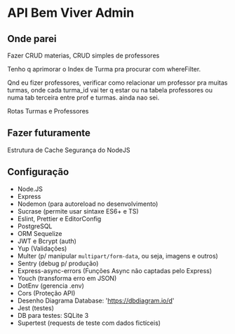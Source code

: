 # API Bem Viver Admin

## Onde parei

Fazer CRUD materias, CRUD simples de professores

Tenho q aprimorar o Index de Turma pra procurar com whereFilter.

Qnd eu fizer professores, verificar como relacionar um professor pra muitas turmas,
onde cada turma_id vai ter q estar ou na tabela professores ou numa tab terceira entre prof e turmas. ainda nao sei.

Rotas Turmas e Professores

## Fazer futuramente

Estrutura de Cache
Segurança do NodeJS

## Configuração

- Node.JS
- Express
- Nodemon (para autoreload no desenvolvimento)
- Sucrase (permite usar sintaxe ES6+ e TS)
- Eslint, Prettier e EditorConfig
- PostgreSQL
- ORM Sequelize
- JWT e Bcrypt (auth)
- Yup (Validações)
- Multer (p/ manipular `multipart/form-data`, ou seja, imagens e outros)
- Sentry (debug p/ produção)
- Express-async-errors (Funções Async não captadas pelo Express)
- Youch (transforma erro em JSON)
- DotEnv (gerencia .env)
- Cors (Proteção API)
- Desenho Diagrama Database: 'https://dbdiagram.io/d'
- Jest (testes)
- DB para testes: SQLite 3
- Supertest (requests de teste com dados fictíceis)
